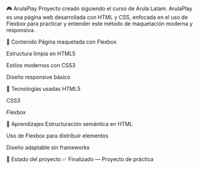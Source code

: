 🎮 ArulaPlay
Proyecto creado siguiendo el curso de Arula Latam. ArulaPlay es una página web desarrollada con HTML y CSS, enfocada en el uso de Flexbox para practicar y entender este método de maquetación moderna y responsiva.


📂 Contenido
Página maquetada con Flexbox

Estructura limpia en HTML5

Estilos modernos con CSS3

Diseño responsive básico

🚀 Tecnologías usadas
HTML5

CSS3

Flexbox

🧠 Aprendizajes
Estructuración semántica en HTML

Uso de Flexbox para distribuir elementos

Diseño adaptable sin frameworks

📌 Estado del proyecto
✅ Finalizado — Proyecto de práctica
